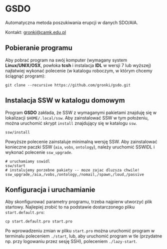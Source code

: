 # GSDO
Automatyczna metoda poszukiwania erupcji w danych SDO/AIA.

Kontakt: gronki@camk.edu.pl

## Pobieranie programu
Aby pobrać program na swój komputer (wymagany system **Linux/UNIX/OSX**, powłoka **tcsh** i instalacja **IDL** w wersji 7 lub wyższej) najłatwiej wykonać polecenie (w katalogu roboczym, w którym chcemy ściągnąć program):
```
git clone --recursive https://github.com/gronki/gsdo.git
```

## Instalacja SSW w katalogu domowym
Program **GSDO** zakłada, że SSW z wymaganymi pakietami znajduję się w lokalizacji ``$HOME/.local/ssw``. Aby zainstalować SSW w tym położeniu, można uruchomić skrypt ``install`` znajdujący się w katalogu ``ssw``.
```
ssw/install
```
Powyższe polecenie zainstaluje minimalną wersję SSW. Aby zainstalować konieczne paczki SSW (``aia``, ``vobs``, ``ontology``), należy uruchomić SSWIDL i wykonać polecenie ``ssw_upgrade``.
```
# uruchamiamy sswidl
ssw/start
# instalujemy porzebne pakiety -- moze zajac dluzsza chwile!
ssw_upgrade,/aia,/vobs,/ontology,/nomail,/spawn,/loud,/passive
```

## Konfiguracja i uruchamianie

Aby skonfigurować parametry programu, trzeba najpierw utworzyć plik startowy. Najlepiej zrobić to na podstawie dostarczonego pliku ``start.default.pro``:
```
cp start.default.pro start.pro
```
Po wprowadzeniu zmian w pliku ``start.pro`` można uruchomić program w terminalu poleceniem ``./start``, lub, aby uruchomić program w tle (przydatne np. przy logowaniu przez sesję SSH), poleceniem ``./lazy-start``.
